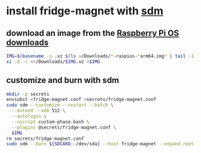 # install fridge-magnet with [sdm](https://github.com/gitbls/sdm)

## download an image from the [Raspberry Pi OS downloads](https://www.raspberrypi.com/software/operating-systems)

```bash
IMG=$(basename -s .xz $(ls ~/Downloads/*-raspios-*arm64.img* | tail -1))
xz -d -c <~/Downloads/$IMG.xz >$IMG
```

## customize and burn with sdm

```bash
mkdir -p secrets
envsubst <fridge-magnet.conf >secrets/fridge-magnet.conf
sudo sdm --customize --restart --batch \
  --extend --xmb 512 \
  --autologin \
  --cscript custom-phase.bash \
  --plugins @secrets/fridge-magnet.conf \
  $IMG
rm secrets/fridge-magnet.conf
sudo sdm --burn ${SDCARD:-/dev/sda} --host fridge-magnet --expand-root $IMG
```
